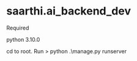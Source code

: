 # saarthi.ai_backend_dev

Required  

python 3.10.0


cd to root.
Run > python .\manage.py runserver
